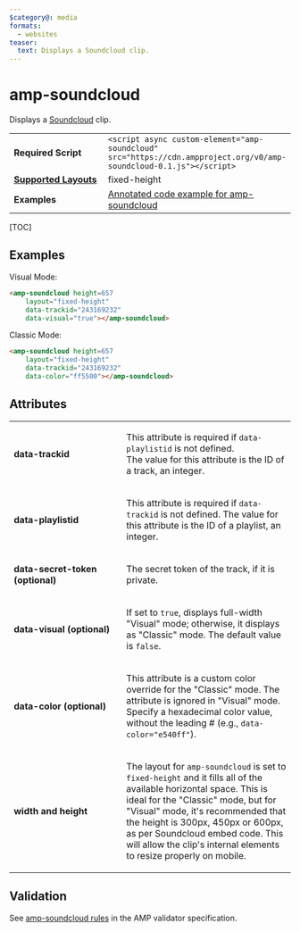 ```yaml
---
$category@: media
formats:
  - websites
teaser:
  text: Displays a Soundcloud clip.
---
```

<!---
Copyright 2016 The AMP HTML Authors. All Rights Reserved.

Licensed under the Apache License, Version 2.0 (the "License");
you may not use this file except in compliance with the License.
You may obtain a copy of the License at

      http://www.apache.org/licenses/LICENSE-2.0

Unless required by applicable law or agreed to in writing, software
distributed under the License is distributed on an "AS-IS" BASIS,
WITHOUT WARRANTIES OR CONDITIONS OF ANY KIND, either express or implied.
See the License for the specific language governing permissions and
limitations under the License.
-->

# amp-soundcloud

Displays a <a href="https://soundcloud.com/">Soundcloud</a> clip.

<table>
  <tr>
    <td width="40%"><strong>Required Script</strong></td>
    <td><code>&lt;script async custom-element="amp-soundcloud" src="https://cdn.ampproject.org/v0/amp-soundcloud-0.1.js">&lt;/script></code></td>
  </tr>
  <tr>
    <td class="col-fourty"><strong><a href="https://www.ampproject.org/docs/guides/responsive/control_layout.html">Supported Layouts</a></strong></td>
    <td>fixed-height</td>
  </tr>
  <tr>
    <td width="40%"><strong>Examples</strong></td>
    <td><a href="https://ampbyexample.com/components/amp-soundcloud/">Annotated code example for amp-soundcloud</a></td>
  </tr>
</table>

[TOC]

## Examples

Visual Mode:
```html
<amp-soundcloud height=657
    layout="fixed-height"
    data-trackid="243169232"
    data-visual="true"></amp-soundcloud>
```

Classic Mode:
```html
<amp-soundcloud height=657
    layout="fixed-height"
    data-trackid="243169232"
    data-color="ff5500"></amp-soundcloud>
```

## Attributes

<table>
  <tr>
    <td width="40%"><p><strong>data-trackid</strong></p></td>
    <td><p>This attribute is required if <code>data-playlistid</code> is not defined.<br />
The value for this attribute is the ID of a track, an integer.</p></td>
  </tr>
  <tr>
    <td width="40%"><p><strong>data-playlistid</strong></p></td>
    <td><p>This attribute is required if <code>data-trackid</code> is not defined.
The value for this attribute is the ID of a playlist, an integer.</p></td>
  </tr>
  <tr>
    <td width="40%"><p><strong>data-secret-token (optional)</strong></p></td>
    <td><p>The secret token of the track, if it is private.</p></td>
  </tr>
  <tr>
    <td width="40%"><p><strong>data-visual (optional)</strong></p></td>
    <td><p>If set to <code>true</code>, displays full-width "Visual" mode; otherwise, it displays as "Classic" mode. The default value is <code>false</code>.</p></td>
  </tr>
  <tr>
    <td width="40%"><p><strong>data-color (optional)</strong></p></td>
    <td><p>This attribute is a custom color override for the "Classic" mode. The attribute is ignored in "Visual" mode. Specify a hexadecimal color value, without the leading # (e.g., <code>data-color="e540ff"</code>).</p></td>
  </tr>
  <tr>
    <td width="40%"><p><strong>width and height</strong></p></td>
    <td><p>The layout for <code>amp-soundcloud</code> is set to <code>fixed-height</code> and it fills all of the available horizontal space. This is ideal for the "Classic" mode, but for "Visual" mode, it's recommended that the height is 300px, 450px or 600px, as per Soundcloud embed code. This will allow the clip's internal elements to resize properly on mobile.</p></td>
  </tr>
</table>

## Validation

See [amp-soundcloud rules](https://github.com/ampproject/amphtml/blob/master/extensions/amp-soundcloud/validator-amp-soundcloud.protoascii) in the AMP validator specification.
